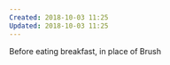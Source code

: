 ```yaml
---
Created: 2018-10-03 11:25
Updated: 2018-10-03 11:25
---
```



Before eating breakfast, in place of Brush